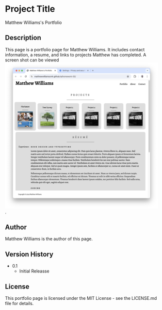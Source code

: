 # Project Title

Matthew Williams's Portfolio

## Description

This page is a portfolio page for Matthew Williams. It includes contact information, a resume, and links to projects Matthew has completed. A screen shot can be viewed ![Matthew Williams's Portfolio](./assets/Matthew-Williams-Portfolio.jpg).

## Author

Matthew Williams is the author of this page.

## Version History

* 0.1
    * Initial Releasse

## License

This portfolio page is licensed under the MIT License - see the LICENSE.md file for details.